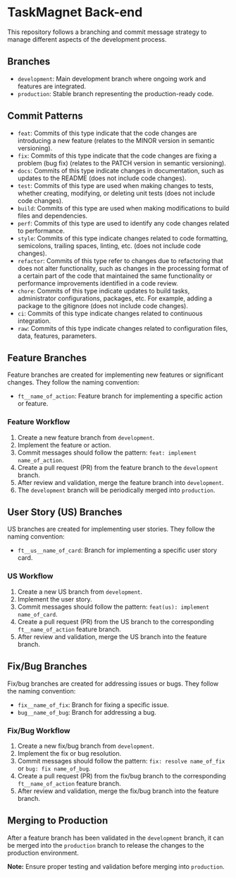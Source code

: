 # TaskMagnet Back-end

This repository follows a branching and commit message strategy to manage different aspects of the development process.

## Branches

- `development`: Main development branch where ongoing work and features are integrated.
- `production`: Stable branch representing the production-ready code.

## Commit Patterns

- `feat`: Commits of this type indicate that the code changes are introducing a new feature (relates to the MINOR version in semantic versioning).
- `fix`: Commits of this type indicate that the code changes are fixing a problem (bug fix) (relates to the PATCH version in semantic versioning).
- `docs`: Commits of this type indicate changes in documentation, such as updates to the README (does not include code changes).
- `test`: Commits of this type are used when making changes to tests, whether creating, modifying, or deleting unit tests (does not include code changes).
- `build`: Commits of this type are used when making modifications to build files and dependencies.
- `perf`: Commits of this type are used to identify any code changes related to performance.
- `style`: Commits of this type indicate changes related to code formatting, semicolons, trailing spaces, linting, etc. (does not include code changes).
- `refactor`: Commits of this type refer to changes due to refactoring that does not alter functionality, such as changes in the processing format of a certain part of the code that maintained the same functionality or performance improvements identified in a code review.
- `chore`: Commits of this type indicate updates to build tasks, administrator configurations, packages, etc. For example, adding a package to the gitignore (does not include code changes).
- `ci`: Commits of this type indicate changes related to continuous integration.
- `raw`: Commits of this type indicate changes related to configuration files, data, features, parameters.

## Feature Branches

Feature branches are created for implementing new features or significant changes. They follow the naming convention:

- `ft__name_of_action`: Feature branch for implementing a specific action or feature.

### Feature Workflow

1. Create a new feature branch from `development`.
2. Implement the feature or action.
3. Commit messages should follow the pattern: `feat: implement name_of_action`.
4. Create a pull request (PR) from the feature branch to the `development` branch.
5. After review and validation, merge the feature branch into `development`.
6. The `development` branch will be periodically merged into `production`.

## User Story (US) Branches

US branches are created for implementing user stories. They follow the naming convention:

- `ft__us__name_of_card`: Branch for implementing a specific user story card.

### US Workflow

1. Create a new US branch from `development`.
2. Implement the user story.
3. Commit messages should follow the pattern: `feat(us): implement name_of_card`.
4. Create a pull request (PR) from the US branch to the corresponding `ft__name_of_action` feature branch.
5. After review and validation, merge the US branch into the feature branch.

## Fix/Bug Branches

Fix/bug branches are created for addressing issues or bugs. They follow the naming convention:

- `fix__name_of_fix`: Branch for fixing a specific issue.
- `bug__name_of_bug`: Branch for addressing a bug.

### Fix/Bug Workflow

1. Create a new fix/bug branch from `development`.
2. Implement the fix or bug resolution.
3. Commit messages should follow the pattern: `fix: resolve name_of_fix` or `bug: fix name_of_bug`.
4. Create a pull request (PR) from the fix/bug branch to the corresponding `ft__name_of_action` feature branch.
5. After review and validation, merge the fix/bug branch into the feature branch.

## Merging to Production

After a feature branch has been validated in the `development` branch, it can be merged into the `production` branch to release the changes to the production environment.

**Note:** Ensure proper testing and validation before merging into `production`.
